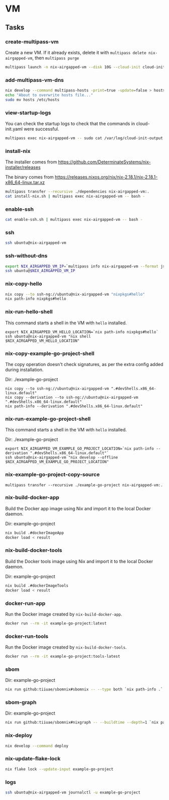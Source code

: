 # VM

## Tasks

### create-multipass-vm

Create a new VM. If it already exists, delete it with `multipass delete nix-airgapped-vm`, then `multipass purge`

```sh
multipass launch -n nix-airgapped-vm --disk 10G --cloud-init cloud-init.yaml --verbose
```

### add-multipass-vm-dns

```sh
nix develop --command multipass-hosts -print=true -update=false > hosts
echo "About to overwrite hosts file..."
sudo mv hosts /etc/hosts
```

### view-startup-logs

You can check the startup logs to check that the commands in cloud-init.yaml were successful.

```sh
multipass exec nix-airgapped-vm -- sudo cat /var/log/cloud-init-output.log
```

### install-nix

The installer comes from https://github.com/DeterminateSystems/nix-installer/releases

The binary comes from https://releases.nixos.org/nix/nix-2.18.1/nix-2.18.1-x86_64-linux.tar.xz

```sh
multipass transfer --recursive ./dependencies nix-airgapped-vm:.
cat install-nix.sh | multipass exec nix-airgapped-vm -- bash -
```

### enable-ssh

```sh
cat enable-ssh.sh | multipass exec nix-airgapped-vm -- bash -
```

### ssh

```sh
ssh ubuntu@nix-airgapped-vm
```

### ssh-without-dns

```sh
export NIX_AIRGAPPED_VM_IP=`multipass info nix-airgapped-vm --format json | jq -r '.info["nix-airgapped-vm"]["ipv4"][0]'`
ssh ubuntu@$NIX_AIRGAPPED_VM_IP
```

### nix-copy-hello

```sh
nix copy --to ssh-ng://ubuntu@nix-airgapped-vm "nixpkgs#hello"
nix path-info nixpkgs#hello
```

### nix-run-hello-shell

This command starts a shell in the VM with `hello` installed.

```
export NIX_AIRGAPPED_VM_HELLO_LOCATION=`nix path-info nixpkgs#hello`
ssh ubuntu@nix-airgapped-vm "nix shell $NIX_AIRGAPPED_VM_HELLO_LOCATION"
```

### nix-copy-example-go-project-shell

The copy operation doesn't check signatures, as per the extra config added during installation.

Dir: ./example-go-project

```
nix copy --to ssh-ng://ubuntu@nix-airgapped-vm ".#devShells.x86_64-linux.default"
nix copy --derivation --to ssh-ng://ubuntu@nix-airgapped-vm ".#devShells.x86_64-linux.default"
nix path-info --derivation ".#devShells.x86_64-linux.default"
```

### nix-run-example-go-project-shell

This command starts a shell in the VM with `hello` installed.

Dir: ./example-go-project

```
export NIX_AIRGAPPED_VM_EXAMPLE_GO_PROJECT_LOCATION=`nix path-info --derivation ".#devShells.x86_64-linux.default"`
ssh ubuntu@nix-airgapped-vm "nix develop --offline $NIX_AIRGAPPED_VM_EXAMPLE_GO_PROJECT_LOCATION"
```

### nix-example-go-project-copy-source

```
multipass transfer --recursive ./example-go-project nix-airgapped-vm:.
```

### nix-build-docker-app

Build the Docker app image using Nix and import it to the local Docker daemon.

Dir: example-go-project

```sh
nix build .#dockerImageApp
docker load < result
```

### nix-build-docker-tools

Build the Docker tools image using Nix and import it to the local Docker daemon.

Dir: example-go-project

```sh
nix build .#dockerImageTools
docker load < result
```

### docker-run-app

Run the Docker image created by `nix-build-docker-app`.

```sh
docker run --rm -it example-go-project:latest
```

### docker-run-tools

Run the Docker image created by `nix-build-docker-tools`.

```sh
docker run --rm -it example-go-project:tools-latest
```

### sbom

Dir: example-go-project

```sh
nix run github:tiiuae/sbomnix#sbomnix -- --type both `nix path-info .`
```

### sbom-graph

Dir: example-go-project

```sh
nix run github:tiiuae/sbomnix#nixgraph -- --buildtime --depth=1 `nix path-info .#dockerImageApp`
```

### nix-deploy

```sh
nix develop --command deploy
```

### nix-update-flake-lock

```sh
nix flake lock --update-input example-go-project
```

### logs

```sh
ssh ubuntu@nix-airgapped-vm journalctl -u example-go-project
```
